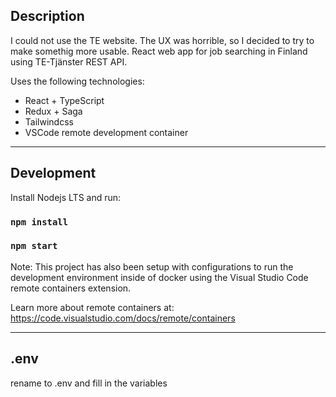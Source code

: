 ## Description

I could not use the TE website. The UX was horrible, so I decided to try to make somethig more usable.
React web app for job searching in Finland using TE-Tjänster REST API.

Uses the following technologies:

-   React + TypeScript
-   Redux + Saga
-   Tailwindcss
-   VSCode remote development container

---

## Development

Install Nodejs LTS and run:

### `npm install`

### `npm start`

Note: This project has also been setup with configurations to run the development environment inside of docker using the Visual Studio Code remote containers extension.

Learn more about remote containers at: https://code.visualstudio.com/docs/remote/containers

---

## .env

rename to .env and fill in the variables
